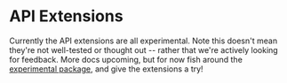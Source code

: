 # API Extensions

Currently the API extensions are all experimental. Note this doesn't mean they're not well-tested or thought out -- rather that we're actively looking for feedback. More docs upcoming, but for now fish around the [experimental package](https://github.com/stitchfix/hamilton/tree/main/hamilton/experimental), and give the extensions a try!
